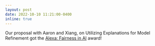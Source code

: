 ```yaml
---
layout: post
date: 2022-10-10 11:21:00-0400
inline: true
---
```


Our proposal with Aaron and Xiang, on Utilizing Explanations for Model Refinement got the [Alexa: Fairness in AI](https://www.amazon.science/research-awards/recipients/xiang-ren-winter-2022) award!